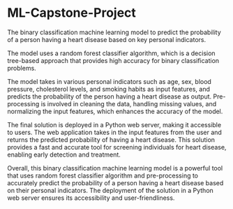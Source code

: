 # ML-Capstone-Project
The binary classification machine learning model to predict the probability of a person having a heart disease based on key personal indicators.

The model uses a random forest classifier algorithm, which is a decision tree-based approach that provides high accuracy for binary classification problems.

The model takes in various personal indicators such as age, sex, blood pressure, cholesterol levels, and smoking habits as input features, and predicts the probability of the person having a heart disease as output. Pre-processing is involved in cleaning the data, handling missing values, and normalizing the input features, which enhances the accuracy of the model.

The final solution is deployed in a Python web server, making it accessible to users. The web application takes in the input features from the user and returns the predicted probability of having a heart disease. This solution provides a fast and accurate tool for screening individuals for heart disease, enabling early detection and treatment.

Overall, this binary classification machine learning model is a powerful tool that uses random forest classifier algorithm and pre-processing to accurately predict the probability of a person having a heart disease based on their personal indicators. The deployment of the solution in a Python web server ensures its accessibility and user-friendliness.
